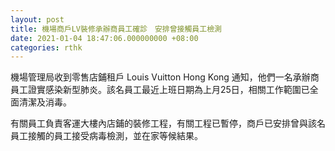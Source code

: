 ```yaml
---
layout: post
title: 機場商戶LV裝修承辦商員工確診　安排曾接觸員工檢測
date: 2021-01-04 18:47:06.000000000 +08:00
categories: rthk
---
```


機場管理局收到零售店鋪租戶 Louis Vuitton Hong Kong 通知，他們一名承辦商員工證實感染新型肺炎。該名員工最近上班日期為上月25日，相關工作範圍已全面清潔及消毒。

有關員工負責客運大樓內店鋪的裝修工程，有關工程已暫停，商戶已安排曾與該名員工接觸的員工接受病毒檢測，並在家等候結果。
